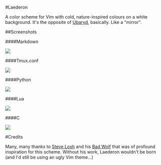 #Laederon

A color scheme for Vim with cold, nature-inspired colours on a white background. It's the opposite of [Ubaryd](http://github.com/Donearm/Ubaryd), 
basically. Like a "mirror".

##Screenshots

####Markdown

![](http://ompldr.org/vaDZibQ/markdown.jpg)

####Tmux.conf

![](http://ompldr.org/vaDZibg/tmux.jpg)

####Python

![](http://ompldr.org/vaDZibw/python.jpg)

####Lua

![](http://ompldr.org/vaDZicA/lua.jpg)

####C

![](http://ompldr.org/vaDZicQ/c.jpg)

#Credits

Many, many thanks to [Steve Losh](http://stevelosh.com) and his [Bad Wolf](https://github.com/sjl/badwolf/tree/)
that was of profound inspiration for this scheme. Without his work, Laederon wouldn't be born (and I'd still be 
using an ugly Vim theme...)
